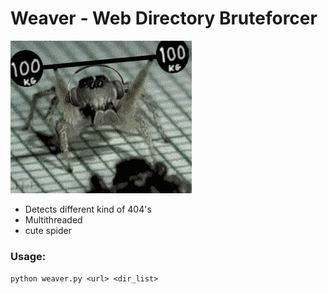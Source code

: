 # Weaver - Web Directory Bruteforcer

![](spider.gif)

* Detects different kind of 404's
* Multithreaded
* cute spider


### Usage:
`python weaver.py <url> <dir_list>`
